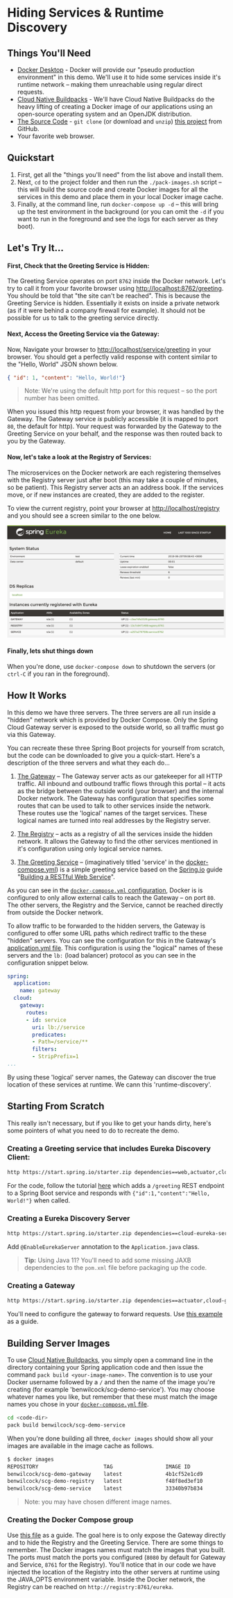 # Hiding Services & Runtime Discovery 



## Things You'll Need

* [Docker Desktop][1] - Docker will provide our "pseudo production environment" in this demo. We'll use it to hide some services inside it's runtime network – making them unreachable using regular direct requests.
* [Cloud Native Buildpacks][2] - We'll have Cloud Native Buildpacks do the heavy lifting of creating a Docker image of our applications using an open-source operating system and an OpenJDK distribution.
* [The Source Code][3] - `git clone` (or download and `unzip`) [this project][3] from GitHub.
* Your favorite web browser. 
  
## Quickstart

1. First, get all the "things you'll need" from the list above and install them.
2. Next, `cd` to the project folder and then run the `./pack-images.sh` script – this will build the source code and create Docker images for all the services in this demo and place them in your local Docker image cache.
3. Finally, at the command line, run `docker-compose up -d` – this will bring up the test environment in the background (or you can omit the `-d` if you want to run in the foreground and see the logs for each server as they boot).

## Let's Try It...

#### First, Check that the Greeting Service is Hidden:

The Greeting Service operates on port `8762` inside the Docker network. Let's try to call it from your favorite browser using [http://localhost:8762/greeting](http://localhost:8762/greeting). You should be told that "the site can't be reached". This is because the Greeting Service is hidden. Essentially it exists on inside a private network (as if it were behind a company firewall for example). It should not be possible for us to talk to the greeting service directly.

#### Next, Access the Greeting Service via the Gateway:

Now, Navigate your browser to [http://localhost/service/greeting][11] in your browser. You should get a perfectly valid response with content similar to the "Hello, World" JSON shown below.

```json
{ "id": 1, "content": "Hello, World!"}
```

> Note: We're using the default http port for this request – so the port number has been omitted.

When you issued this http request from your browser, it was handled by the Gateway. The Gateway service _is_ publicly accessible (it is mapped to port `80`, the default for http). Your request was forwarded by the Gateway to the Greeting Service on your behalf, and the response was then routed back to you by the Gateway.

#### Now, let's take a look at the Registry of Services:

The microservices on the Docker network are each registering themselves with the Registry server just after boot (this may take a couple of minutes, so be patient). This Registry server acts an an address book. If the services move, or if new instances are created, they are added to the register.

To view the current registry, point your browser at [http://localhost/registry][10] and you should see a screen similar to the one below.

![Screenshot from the Registry console][12]

#### Finally, lets shut things down

When you're done, use `docker-compose down` to shutdown the servers (or `ctrl-C` if you ran in the foreground).

## How It Works

In this demo we have three servers. The three servers are all run inside a "hidden" network which is provided by Docker Compose. Only the Spring Cloud Gateway server is exposed to the outside world, so all traffic must go via this Gateway.

You can recreate these three Spring Boot projects for yourself from scratch, but the code can be downloaded to give you a quick-start. Here's a description of the three servers and what they each do...

1. [The Gateway][5] – The Gateway server acts as our gatekeeper for all HTTP traffic. All inbound and outbound traffic flows through this portal – it acts as the bridge between the outside world (your browser) and the internal Docker network. The Gateway has configuration that specifies some routes that can be used to talk to other services inside the network. These routes use the 'logical' names of the target services. These logical names are turned into real addresses by the Registry server.


2. [The Registry][6] – acts as a registry of all the services inside the hidden network. It allows the Gateway to find the other services mentioned in it's configuration using only logical service names.


3. [The Greeting Service][7] – (imaginatively titled 'service' in the [docker-compose.yml][8]) is a simple greeting service based on the [Spring.io](spring.io) guide "[Building a RESTful Web Service][4]".

As you can see in the [`docker-compose.yml` configuration][8], Docker is is configured to only allow external calls to reach the Gateway – on port `80`. The other servers, the Registry and the Service, cannot be reached directly from outside the Docker network. 

To allow traffic to be forwarded to the hidden servers, the Gateway is configured to offer some URL paths which redirect traffic to the these "hidden" servers. You can see the configuration for this in the Gateway's [application.yml file][9]. This configuration is using the "logical" names of these servers and the `lb:` (load balancer) protocol as you can see in the configuration snippet below.

```yaml
spring:
  application:
    name: gateway  
  cloud:
    gateway:
      routes:
      - id: service
        uri: lb://service
        predicates:
        - Path=/service/**
        filters:
        - StripPrefix=1
...
```

By using these 'logical' server names, the Gateway can discover the true location of these services at runtime. We cann this 'runtime-discovery'.

## Starting From Scratch

This really isn't necessary, but if you like to get your hands dirty, here's some pointers of what you need to do to recreate the demo.

### Creating a Greeting service that includes Eureka Discovery Client:

```bash
http https://start.spring.io/starter.zip dependencies==web,actuator,cloud-eureka baseDir==service name==service applicationName==Service groupId==com.scg artifactId==service | tar -xzvf -
```

For the code, follow the tutorial [here][4] which adds a `/greeting` REST endpoint to a Spring Boot service and responds with `{"id":1,"content":"Hello, World!"}` when called.

### Creating a Eureka Discovery Server

```bash
http https://start.spring.io/starter.zip dependencies==cloud-eureka-server baseDir==registry name==registry applicationName==Registry groupId==com.scg artifactId==registry javaVersion==11 | tar -xzvf -
```

Add `@EnableEurekaServer` annotation to the `Application.java` class.

> **Tip:** Using Java 11? You'll need to add some missing JAXB dependencies to the `pom.xml` file before packaging up the code.

### Creating a Gateway

```bash
http https://start.spring.io/starter.zip dependencies==actuator,cloud-gateway,cloud-eureka baseDir==gateway name==gateway applicationName==Gateway groupId==com.scg artifactId==gateway javaVersion=11 | tar -xzvf -
```

You'll need to configure the gateway to forward requests. Use [this example][9] as a guide.

## Building Server Images

To use [Cloud Native Buildpacks][2], you simply open a command line in the directory containing your Spring application code and then issue the command `pack build <your-image-name>`. The convention is to use your Docker username followed by a `/` and then the name of the image you're creating (for example 'benwilcock/scg-demo-service'). You may choose whatever names you like, but remember that these must match the image names you chose in your [`docker-compose.yml` file][8].

```bash
cd <code-dir>
pack build benwilcock/scg-demo-service
```

When you're done building all three, `docker images` should show all your images are available in the image cache as follows.

```bash
$ docker images
REPOSITORY                     TAG                 IMAGE ID            CREATED             SIZE
benwilcock/scg-demo-gateway    latest              4b1cf52e1cd9        21 hours ago        262MB
benwilcock/scg-demo-registry   latest              f48f8ed3ef10        21 hours ago        265MB
benwilcock/scg-demo-service    latest              33340b97b834        21 hours ago        260MB
```

> Note: you may have chosen different image names.

### Creating the Docker Compose group

Use [this file][8] as a guide. The goal here is to only expose the Gateway directly and to hide the Registry and the Greeting Service. There are some things to remember. The Docker images names must match the images that you built. The ports must match the ports you configured (`8080` by default for Gateway and Service, `8761` for the Registry). You'll notice that in our code we have injected the location of the Registry into the other servers at runtime using the JAVA_OPTS environment variable. Inside the Docker network, the Registry can be reached on `http://registry:8761/eureka`.

[1]: https://www.docker.com/products/docker-desktop
[2]: https://buildpacks.io/docs/app-journey/
[3]: https://github.com/benwilcock/spring-cloud-gateway-demo.git
[4]: https://spring.io/guides/gs/rest-service/
[5]: https://github.com/benwilcock/spring-cloud-gateway-demo/tree/master/runtime-discovery/gateway
[6]: https://github.com/benwilcock/spring-cloud-gateway-demo/tree/master/runtime-discovery/registry
[7]: https://github.com/benwilcock/spring-cloud-gateway-demo/tree/master/runtime-discovery/service
[8]: https://github.com/benwilcock/spring-cloud-gateway-demo/blob/master/runtime-discovery/docker-compose.yml
[9]: https://github.com/benwilcock/spring-cloud-gateway-demo/blob/master/runtime-discovery/gateway/src/main/resources/application.yml
[10]: http://localhost/registry
[11]: http://localhost/service/greeting
[12]: ../docs/img/registry.png